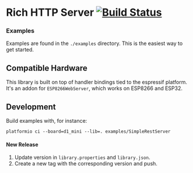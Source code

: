 # Rich HTTP Server [![Build Status](https://travis-ci.org/sidoh/rich_http_server.svg?branch=master)](https://travis-ci.org/sidoh/rich_http_server)

### Examples

Examples are found in the `./examples` directory.  This is the easiest way to get started.

## Compatible Hardware

This library is built on top of handler bindings tied to the espressif platform.  It's an addon for `ESP8266WebServer`, which works on ESP8266 and ESP32.

## Development

Build examples with, for instance:

```
platformio ci --board=d1_mini --lib=. examples/SimpleRestServer
```

#### New Release

1. Update version in `library.properties` and `library.json`.
1. Create a new tag with the corresponding version and push.